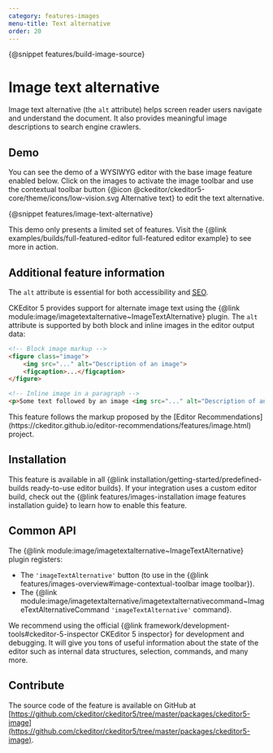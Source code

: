 ```yaml
---
category: features-images
menu-title: Text alternative
order: 20
---
```

{@snippet features/build-image-source}

# Image text alternative

Image text alternative (the `alt` attribute) helps screen reader users navigate and understand the document. It also provides meaningful image descriptions to search engine crawlers.

## Demo

You can see the demo of a WYSIWYG editor with the base image feature enabled below. Click on the images to activate the image toolbar and use the contextual toolbar button {@icon @ckeditor/ckeditor5-core/theme/icons/low-vision.svg Alternative text} to edit the text alternative.

{@snippet features/image-text-alternative}

<info-box info>
	This demo only presents a limited set of features. Visit the {@link examples/builds/full-featured-editor full-featured editor example} to see more in action.
</info-box>

## Additional feature information

The `alt` attribute is essential for both accessibility and [<abbr title="Search Engine Optimization">SEO</abbr>](https://en.wikipedia.org/wiki/Search_engine_optimization).

CKEditor 5 provides support for alternate image text using the {@link module:image/imagetextalternative~ImageTextAlternative} plugin. The `alt` attribute is supported by both block and inline images in the editor output data:

```html
<!-- Block image markup -->
<figure class="image">
	<img src="..." alt="Description of an image">
	<figcaption>...</figcaption>
</figure>

<!-- Inline image in a paragraph -->
<p>Some text followed by an image <img src="..." alt="Description of an image">.</p>
```

<info-box hint>
	This feature follows the markup proposed by the [Editor Recommendations](https://ckeditor.github.io/editor-recommendations/features/image.html) project.
</info-box>

## Installation

This feature is available in all {@link installation/getting-started/predefined-builds ready-to-use editor builds}. If your integration uses a custom editor build, check out the {@link features/images-installation image features installation guide} to learn how to enable this feature.

## Common API

The {@link module:image/imagetextalternative~ImageTextAlternative} plugin registers:

* The `'imageTextAlternative'` button (to use in the {@link features/images-overview#image-contextual-toolbar image toolbar}).
* The {@link module:image/imagetextalternative/imagetextalternativecommand~ImageTextAlternativeCommand `'imageTextAlternative'` command}.

<info-box>
	We recommend using the official {@link framework/development-tools#ckeditor-5-inspector CKEditor 5 inspector} for development and debugging. It will give you tons of useful information about the state of the editor such as internal data structures, selection, commands, and many more.
</info-box>

## Contribute

The source code of the feature is available on GitHub at [https://github.com/ckeditor/ckeditor5/tree/master/packages/ckeditor5-image](https://github.com/ckeditor/ckeditor5/tree/master/packages/ckeditor5-image).
